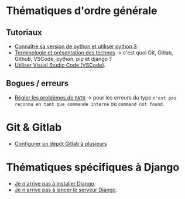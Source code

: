 # Thématiques d'ordre générale

## Tutoriaux

- [Connaître sa version de python et utiliser python 3](./connaitre-sa-version-de-python.md).
- [Terminologie et présentation des technos](./terminologie-et-presentation-des-technos.md) -> c'est quoi Git, Gitlab, Github, VSCode, python, pip et django ?
- [Utiliser Visual Studio Code (VSCode)](./utiliser-visual-studio-code.md).

## Bogues / erreurs

- [Régler les problèmes de `PATH`](./regler-les-problemes-de-path.md) -> pour les erreurs du type `n'est pas reconnu en tant que commande interne` ou `command not found`.

# Git & Gitlab

- [Configurer un dépôt Gitlab à plusieurs](./configurer-depot-gitlab.md)

# Thématiques spécifiques à Django

- [Je n'arrive pas à installer Django](./probleme-installation-django.md).
- [Je n'arrive pas à lancer le serveur Django](./probleme-lancement-serveur-django.md).
